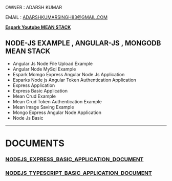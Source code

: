 
OWNER : ADARSH KUMAR 

EMAIL : ADARSHKUMARSINGH83@GMAIL.COM


**[Espark Youtube MEAN STACK ](https://www.youtube.com/playlist?list=PLBH_SvM38ibH1aaaXBmQd6SzXO3TXutLy)**

NODE-JS EXAMPLE , ANGULAR-JS , MONGODB MEAN STACK
---------------------------------------------

- Angular Js Node File Upload Example	
- Angular Node MySql Example	
- Espark Momgo Express Angular Node Js Application	
- Esparks Node js Angular Token Authentication Application
- Express Application	
- Express Basic Application	
- Mean Crud Example	
- Mean Crud Token Authentication Example	
- Mean Image Saving Example
- Mongo Express Angular Node Application	
- Node Js Basic

---

# DOCUMENTS 

### [NODEJS_EXPRESS_BASIC_APPLICATION_DOCUMENT](https://github.com/adarshkumarsingh83/nodejs/blob/master/DOCUMENTS/NODEJS_EXPRESS_BASIC_APPLICATION_README.md)

### [NODEJS_TYPESCRIPT_BASIC_APPLICATION_DOCUMENT](https://github.com/adarshkumarsingh83/nodejs/blob/master/DOCUMENTS/NODEJS_TYPESCRIPT_BASIC_APP_README.md)

